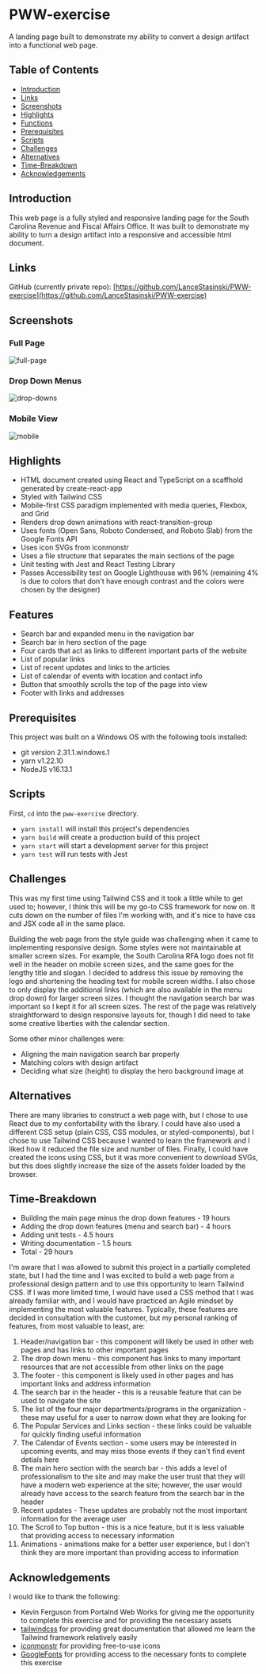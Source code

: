# PWW-exercise

A landing page built to demonstrate my ability to convert a design artifact into a functional web page.

## Table of Contents

- [Introduction](#Introduction)
- [Links](#Links)
- [Screenshots](#Screenshots)
- [Highlights](#Highlights)
- [Functions](#Functions)
- [Prerequisites](#Prerequisites)
- [Scripts](#Scripts)
- [Challenges](#Challenges)
- [Alternatives](#Alternatives)
- [Time-Breakdown](#Time-Breakdown)
- [Acknowledgements](#Acknowledgements)

## Introduction

This web page is a fully styled and responsive landing page for the South Carolina Revenue and Fiscal Affairs Office. It was built to demonstrate my ability to turn a design artifact into a responsive and accessible html document.

## Links

GitHub (currently private repo): [https://github.com/LanceStasinski/PWW-exercise](https://github.com/LanceStasinski/PWW-exercise)

## Screenshots

### Full Page

![full-page](./screenshots/full.JPG)

### Drop Down Menus

![drop-downs](./screenshots/dropdowns.JPG)

### Mobile View

![mobile](./screenshots/mobile.JPG)

## Highlights

- HTML document created using React and TypeScript on a scaffhold generated by create-react-app
- Styled with Tailwind CSS
- Mobile-first CSS paradigm implemented with media queries, Flexbox, and Grid
- Renders drop down animations with react-transition-group
- Uses fonts (Open Sans, Roboto Condensed, and Roboto Slab) from the Google Fonts API
- Uses icon SVGs from iconmonstr
- Uses a file structure that separates the main sections of the page
- Unit testing with Jest and React Testing Library
- Passes Accessibility test on Google Lighthouse with 96% (remaining 4% is due to colors that don't have enough contrast and the colors were chosen by the designer)

## Features

- Search bar and expanded menu in the navigation bar
- Search bar in hero section of the page
- Four cards that act as links to different important parts of the website
- List of popular links
- List of recent updates and links to the articles
- List of calendar of events with location and contact info
- Button that smoothly scrolls the top of the page into view
- Footer with links and addresses

## Prerequisites

This project was built on a Windows OS with the following tools installed:

- git version 2.31.1.windows.1
- yarn v1.22.10
- NodeJS v16.13.1

## Scripts

First, `cd` into the `pww-exercise` directory.

- `yarn install` will install this project's dependencies
- `yarn build` will create a production build of this project
- `yarn start` will start a development server for this project
- `yarn test` will run tests with Jest

## Challenges

This was my first time using Tailwind CSS and it took a little while to get used to; however, I think this will be my go-to CSS framework for now on. It cuts down on the number of files I'm working with, and it's nice to have css and JSX code all in the same place.

Building the web page from the style guide was challenging when it came to implementing responsive design. Some styles were not maintainable at smaller screen sizes. For example, the South Carolina RFA logo does not fit well in the header on mobile screen sizes, and the same goes for the lengthy title and slogan. I decided to address this issue by removing the logo and shortening the heading text for mobile screen widths. I also chose to only display the additional links (which are also available in the menu drop down) for larger screen sizes. I thought the navigation search bar was important so I kept it for all screen sizes. The rest of the page was relatively straightforward to design responsive layouts for, though I did need to take some creative liberties with the calendar section.

Some other minor challenges were:

- Aligning the main navigation search bar properly
- Matching colors with design artifact
- Deciding what size (height) to display the hero background image at

## Alternatives

There are many libraries to construct a web page with, but I chose to use React due to my confortability with the library. I could have also used a different CSS setup (plain CSS, CSS modules, or styled-components), but I chose to use Tailwind CSS because I wanted to learn the framework and I liked how it reduced the file size and number of files. Finally, I could have created the icons using CSS, but it was more convenient to download SVGs, but this does slightly increase the size of the assets folder loaded by the browser.

## Time-Breakdown

- Building the main page minus the drop down features - 19 hours
- Adding the drop down features (menu and search bar) - 4 hours
- Adding unit tests - 4.5 hours
- Writing documentation - 1.5 hours
- Total - 29 hours

I'm aware that I was allowed to submit this project in a partially completed state, but I had the time and I was excited to build a web page from a professional design pattern and to use this opportunity to learn Tailwind CSS. If I was more limited time, I would have used a CSS method that I was already familiar with, and I would have practiced an Agile mindset by implementing the most valuable features. Typically, these features are decided in consultation with the customer, but my personal ranking of features, from most valuable to least, are:

1. Header/navigation bar - this component will likely be used in other web pages and has links to other important pages
2. The drop down menu - this component has links to many important resources that are not accessible from other links on the page
3. The footer - this component is likely used in other pages and has important links and address information
4. The search bar in the header - this is a reusable feature that can be used to navigate the site
5. The list of the four major departments/programs in the organization - these may useful for a user to narrow down what they are looking for
6. The Popular Services and Links section - these links could be valuable for quickly finding useful information
7. The Calendar of Events section - some users may be interested in upcoming events, and may miss those events if they can't find event detials here
8. The main hero section with the search bar - this adds a level of professionalism to the site and may make the user trust that they will have a modern web experience at the site; however, the user would already have access to the search feature from the search bar in the header
9. Recent updates - These updates are probably not the most important information for the average user
10. The Scroll to Top button - this is a nice feature, but it is less valuable that providing access to necessary information
11. Animations - animations make for a better user experience, but I don't think they are more important than providing access to information

## Acknowledgements

I would like to thank the following:

- Kevin Ferguson from Portalnd Web Works for giving me the opportunity to complete this exercise and for providing the necessary assets
- [tailwindcss](https://tailwindcss.com/) for providing great documentation that allowed me learn the Tailwind framework relatively easily
- [iconmonstr](https://iconmonstr.com/) for providing free-to-use icons
- [GoogleFonts](https://fonts.google.com/) for providing access to the necessary fonts to complete this exercise
